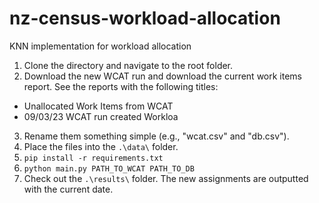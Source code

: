 # nz-census-workload-allocation
KNN implementation for workload allocation

1. Clone the directory and navigate to the root folder.
2. Download the new WCAT run and download the current work items report. See the reports with the following titles:
  - Unallocated Work Items from WCAT
  - 09/03/23 WCAT run created Workloa
3. Rename them something simple (e.g., "wcat.csv" and "db.csv"). 
4. Place the files into the `.\data\` folder.
5. `pip install -r requirements.txt`
6. `python main.py PATH_TO_WCAT PATH_TO_DB`
7. Check out the `.\results\` folder. The new assignments are outputted with the current date.
